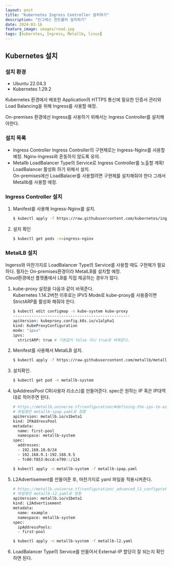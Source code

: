```yaml
---
layout: post
title: "Kubernetes Ingress Controller 설치하기"
description: "인그레스 컨트롤러 설치하기"
date: 2024-03-16
feature_image: images/road.jpg
tags: [kuberntes, Ingress, Metallb, linux]
---
```

## Kubernetes 설치

### 설치 환경

- Ubuntu 22.04.3
- Kubernetes 1.29.2

Kubernetes 환경에서 배포한 Application의 HTTPS 통신에 필요한 인증서 관리와 Load Balancing을 위해 Ingress를 사용할 예정.   

On-premises 환경에선 Ingress를 사용하기 위해서는 Ingress Controller를 설치해야한다.

<!--more-->

### 설치 목록

- Ingress Controller
  Ingress Controller의 구현체로는 Ingress-Nginx를 사용할 예정. Nginx-Ingress와 혼동하지 않도록 유의.
- Metallb
  LoadBalancer Type의 Service로 Ingress Controller를 노출할 계획!  LoadBalancer 활성화 하기 위해서 설치.  
  On-premises에선 LoadBalacer를 사용할려면 구현체를 설치해줘야 한다 그래서 Metallb를 사용할 예정.

### Ingress Controller 설치

1. Manifest를 사용해 Ingress-Nginx를 설치.
   ```bash
   $ kubectl apply -f https://raw.githubusercontent.com/kubernetes/ingress-nginx/controller-v1.10.0/deploy/static/provider/baremetal/deploy.yaml
   ```

2. 설치 확인
   ```bash
   $ kubectl get pods -n=ingress-nginx
   ```

### MetalLB 설치

Ingerss와 마찬가지로 LoadBalancer Type의 Service를 사용할 때도 구현체가 필요하다. 필자는 On-premises환경이라 MetalLB를 설치할 예정.   
Cloud환경에선 플랫폼에서 LB를 직접 제공하는 경우가 많다.

1. kube-proxy 설정을 다음과 같이 바꿔준다.   
   Kubernetes 1.14.2버전 이후로는 IPVS Mode로 kube-proxy를 사용중이면 StrictARP를 활성화 해줘야 한다.

   ```bash
   $ kubectl edit configmap -n kube-system kube-proxy
   ---------------------------------------------------
   apiVersion: kubeproxy.config.k8s.io/v1alpha1
   kind: KubeProxyConfiguration
   mode: "ipvs"
   ipvs:
     strictARP: true # 기본값이 false 이니 true로 바꿔준다.
   ```

2. Menifest를 사용해서 MetalLB 설치.
   ```bash
   $ kubectl apply -f https://raw.githubusercontent.com/metallb/metallb/v0.14.3/config/manifests/metallb-frr.yaml
   ```

3. 설치확인.
   ```bash
   $ kubectl get pod -n metallb-system
   ```

4. IpAddressPool CR(사용자 리소스)를 만들어준다. spec은 원하는 IP 혹은 IP대역대로 적어주면 된다.   
   

   ```bash
   # https://metallb.universe.tf/configuration/#defining-the-ips-to-assign-to-the-load-balancer-services에서 제공하는 예시
   # 파일명은 metallb-ipap.yaml로 정함
   apiVersion: metallb.io/v1beta1
   kind: IPAddressPool
   metadata:
     name: first-pool
     namespace: metallb-system
   spec:
     addresses:
     - 192.168.10.0/24
     - 192.168.9.1-192.168.9.5
     - fc00:f853:0ccd:e799::/124
   ```

   ```bash
   $ kubectl apply -n metallb-system -f metallb-ipap.yaml
   ```

5. L2Advertisement를 만들어준 후, 마찬가지로 yaml 파일을 적용시켜준다.
   ````bash
   # https://metallb.universe.tf/configuration/_advanced_l2_configuration/ 에서 제공하는 예시
   # 파일명은 metallb-l2.yaml로 정함
   apiVersion: metallb.io/v1beta1
   kind: L2Advertisement
   metadata:
     name: example
     namespace: metallb-system
   spec:
     ipAddressPools:
     - first-pool
   ````

   ```bash
   $ kubectl apply -n metallb-system -f metallb-l2.yaml
   ```

6. LoadBalancer Type의 Service를 만들어서 External-IP 할당이 잘 되는지 확인하면 된다.

